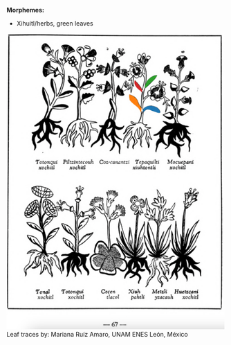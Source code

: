 
**Morphemes:**

- Xihuitl/herbs, green leaves

![M_ID159_p067_04_Tepa-quilti_xiuhtontli.png](assets/M_ID159_p067_04_Tepa-quilti_xiuhtontli.png)  
Leaf traces by: Mariana Ruíz Amaro, UNAM ENES León, México  

